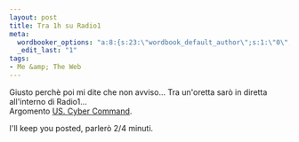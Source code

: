 ```yaml
--- 
layout: post
title: Tra 1h su Radio1
meta: 
  wordbooker_options: "a:8:{s:23:\"wordbook_default_author\";s:1:\"0\";s:29:\"wordbook_republish_time_frame\";s:2:\"10\";s:18:\"wordbook_attribute\";s:31:\"Posted a new post on their blog\";s:29:\"wordbooker_status_update_text\";s:35:\": New blog post :  %title% - %link%\";s:19:\"wordbook_actionlink\";s:3:\"300\";s:18:\"wordbook_orandpage\";s:1:\"2\";s:23:\"wordbook_extract_length\";s:3:\"256\";s:18:\"wordbook_page_post\";s:4:\"-100\";}"
  _edit_last: "1"
tags: 
- Me &amp; The Web
---
```

Giusto perchè poi mi dite che non avviso... Tra un'oretta sarò in diretta all'interno di Radio1...  
Argomento [US. Cyber Command](http://en.wikipedia.org/wiki/Air_Force_Cyber_Command_%28Provisional%29).  
  
I'll keep you posted, parlerò 2/4 minuti.  
  
 
